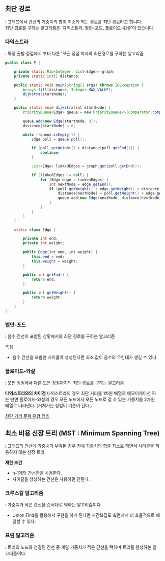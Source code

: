 ## 최단 경로

: 그래프에서 간선의 가중치의 합이 최소가 되는 경로를 최단 경로라고 합니다.  
최단 경로를 구하는 알고리즘은 '다익스트라, 벨만-포드, 플로이드-워셜'이 있습니다.

### 다익스트라

: 특정 출발 정점에서 부터 다른 '모든 정점'까지의 최단경로를 구하는 알고리즘

```java
public class P {

    private static Map<Integer, List<Edge>> graph;
    private static int[] distance;

    public static void main(String[] args) throws IOException {
        Arrays.fill(distance, Integer.MAX_VALUE);
        dijkstra(startNode);
    }

    public static void dijkstra(int startNode) {
        PriorityQueue<Edge> queue = new PriorityQueue<>(Comparator.comparingInt(Edge::getWeight));

        queue.add(new Edge(startNode, 0));
        distance[startNode] = 0;

        while (!queue.isEmpty()) {
            Edge poll = queue.poll();

            if (poll.getWeight() > distance[poll.getEnd()]) {
                continue;
            }

            List<Edge> linkedEdges = graph.get(poll.getEnd());

            if (linkedEdges != null) {
                for (Edge edge : linkedEdges) {
                    int nextNode = edge.getEnd();
                    if (poll.getWeight() + edge.getWeight() < distance[nextNode]) {
                        distance[nextNode] = poll.getWeight() + edge.getWeight();
                        queue.add(new Edge(nextNode, distance[nextNode]));
                    }
                }
            }
        }
    }

    static class Edge {

        private int end;
        private int weight;

        public Edge(int end, int weight) {
            this.end = end;
            this.weight = weight;
        }

        public int getEnd() {
            return end;
        }

        public int getWeight() {
            return weight;
        }
    }
}
```

### 벨만-포드

: 음수 간선이 포함된 상황에서의 최단 경로를 구하는 알고리즘

특징

- 음수 간선을 포함한 사이클이 생성된다면 최소 값이 음수의 무한대가 생길 수 있다.

### 플로이드-와샬

: 모든 정점에서 다른 모든 정점까지의 최단 경로를 구하는 알고리즘

**다익스트라와의 차이점**
다익스트라의 경우 최단 거리를 1차원 배열로 메모이제이션 하는 반면 플로이드-와샬의 경우 모든 노드에서 모든 노드로 갈 수 있는 가중치를 2차원 배열로 나타낸다.
(거쳐가는 정점이 기준이 된다.)

[최단 거리 문제 유형 정리](https://jina-developer.tistory.com/118)

## 최소 비용 신장 트리 (MST : Minimum Spanning Tree)

: 그래프의 간선에 가중치가 부여된 경우 전체 가중치의 합을 최소로 하면서 사이클을 허용하지 않는 신장 트리

**제한 조건**

- n-1개의 간선만을 사용한다.
- 사이클을 생성하는 간선은 사용하면 안된다.

### 크루스칼 알고리즘

: 가중치가 적은 간선을 순서대로 택하는 알고리즘이다.

- Union Find를 활용해서 구현을 하게 된다면 시간복잡도 측면에서 더 효율적으로 해결할 수 있다.

### 프림 알고리즘

: 트리의 노드와 연결된 간선 중 제일 가중치가 적은 간선을 택하며 트리를 완성하는 알고리즘이다.
